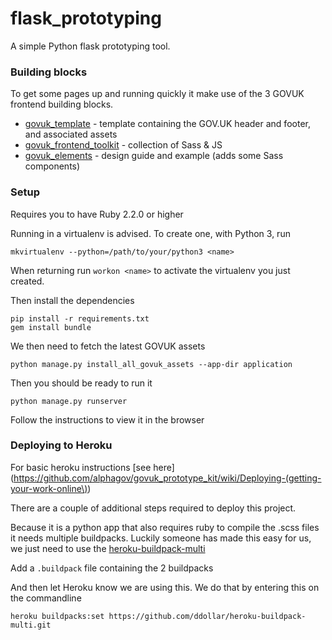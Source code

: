 # flask_prototyping

A simple Python flask prototyping tool.


### Building blocks

To get some pages up and running quickly it make use of the 3 GOVUK frontend building blocks.

* [govuk_template](https://github.com/alphagov/govuk_template) - template containing the GOV.UK header and footer, and associated assets
* [govuk_frontend_toolkit](https://github.com/alphagov/govuk_frontend_toolkit) - collection of Sass & JS 
* [govuk_elements](https://github.com/alphagov/govuk_elements) - design guide and example (adds some Sass components)

### Setup

Requires you to have Ruby 2.2.0 or higher

Running in a virtualenv is advised. To create one, with Python 3, run

```
mkvirtualenv --python=/path/to/your/python3 <name>
```

When returning run `workon <name>` to activate the virtualenv you just created.

Then install the dependencies

```
pip install -r requirements.txt
gem install bundle
```

We then need to fetch the latest GOVUK assets

```
python manage.py install_all_govuk_assets --app-dir application
```

Then you should be ready to run it

```
python manage.py runserver
```

Follow the instructions to view it in the browser


### Deploying to Heroku

For basic heroku instructions [see here](https://github.com/alphagov/govuk_prototype_kit/wiki/Deploying-(getting-your-work-online\))

There are a couple of additional steps required to deploy this project.

Because it is a python app that also requires ruby to compile the .scss files it needs multiple buildpacks. Luckily someone has made this easy for us, we just need to use the [heroku-buildpack-multi](https://github.com/ddollar/heroku-buildpack-multi)

Add a `.buildpack` file containing the 2 buildpacks

And then let Heroku know we are using this. We do that by entering this on the commandline

```
heroku buildpacks:set https://github.com/ddollar/heroku-buildpack-multi.git
```


